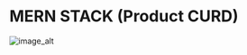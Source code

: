 # MERN STACK (Product CURD)

![image_alt](https://drive.google.com/file/d/1n8QrgRNg27yVuVBak2HuWJn5li7xIs-8/view?usp=sharing)

